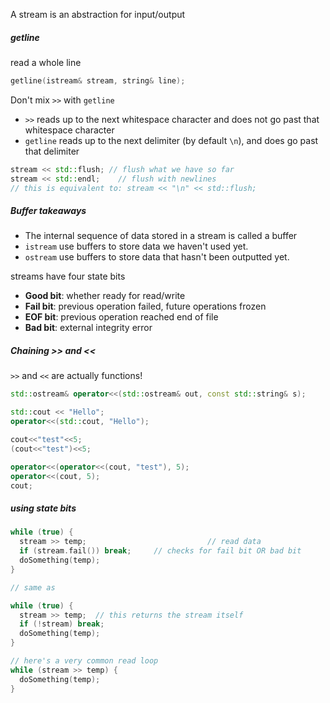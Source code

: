 A stream is an abstraction for input/output









##### getline

read a whole line

```c++
getline(istream& stream, string& line);
```



Don't mix `>>` with `getline`

* `>>` reads up to the next whitespace character and does not go past that whitespace character
* `getline` reads up to the next delimiter (by default `\n`), and does go past that delimiter



```c++
stream << std::flush; // flush what we have so far
stream << std::endl;	// flush with newlines
// this is equivalent to: stream << "\n" << std::flush;
```



##### Buffer takeaways

* The internal sequence of data stored in a stream is called a buffer
* `istream` use buffers to store data we haven't used yet.
* `ostream` use buffers to store data that hasn't been outputted yet.



streams have four state bits

* **Good bit**: whether ready for read/write
* **Fail bit**: previous operation failed, future operations frozen
* **EOF bit**: previous operation reached end of file
* **Bad bit**: external integrity error



##### Chaining >> and <<

`>>` and `<<` are actually functions!

```c++
std::ostream& operator<<(std::ostream& out, const std::string& s);

std::cout << "Hello";
operator<<(std::cout, "Hello");

cout<<"test"<<5;
(cout<<"test")<<5;

operator<<(operator<<(cout, "test"), 5);
operator<<(cout, 5);
cout;
```



##### using state bits

```c++
while (true) {
  stream >> temp;							// read data
  if (stream.fail()) break;		// checks for fail bit OR bad bit
  doSomething(temp);
}

// same as

while (true) {
  stream >> temp;  // this returns the stream itself
  if (!stream) break;
  doSomething(temp);
}

// here's a very common read loop
while (stream >> temp) {
  doSomething(temp);
}
```



